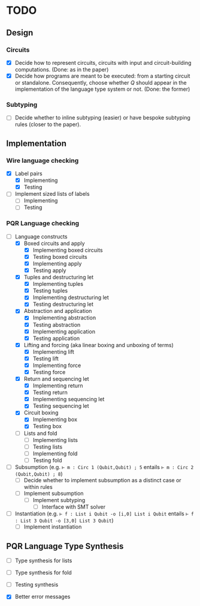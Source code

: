 # TODO

## Design

### Circuits

 - [x] Decide how to represent circuits, circuits with input and circuit-building computations. (Done: as in the paper)
 - [x] Decide how programs are meant to be executed: from a starting circuit or standalone. Consequently, choose whether $Q$ should appear in the implementation of the language type system or not. (Done: the former)

### Subtyping
 - [ ] Decide whether to inline subtyping (easier) or have bespoke subtyping rules (closer to the paper).

## Implementation

### Wire language checking

- [x] Label pairs
  - [x] Implementing
  - [x] Testing
- [ ] Implement sized lists of labels
  - [ ] Implementing
  - [ ] Testing

### PQR Language checking

- [ ] Language constructs
  - [x] Boxed circuits and apply
    - [x] Implementing boxed circuits
    - [x] Testing boxed circuits
    - [x] Implementing apply
    - [x] Testing apply
  - [x] Tuples and destructuring let
    - [x] Implementing tuples
    - [x] Testing tuples
    - [x] Implementing destructuring let
    - [x] Testing destructuring let
  - [x] Abstraction and application
    - [x] Implementing abstraction
    - [x] Testing abstraction
    - [x] Implementing application
    - [x] Testing application
  - [x] Lifting and forcing (aka linear boxing and unboxing of terms)
    - [x] Implementing lift
    - [x] Testing lift
    - [x] Implementing force
    - [x] Testing force
  - [x] Return and sequencing let
    - [x] Implementing return
    - [x] Testing return
    - [x] Implementing sequencing let
    - [x] Testing sequencing let
  - [x] Circuit boxing
    - [x] Implementing box
    - [x] Testing box
  - [ ] Lists and fold
    - [ ] Implementing lists
    - [ ] Testing lists
    - [ ] Implementing fold
    - [ ] Testing fold
- [ ] Subsumption (e.g. `⊢ m : Circ 1 (Qubit,Qubit) ; 5` entails `⊢ m : Circ 2 (Qubit,Qubit) ; 8`)
  - [ ] Decide whether to implement subsumption as a distinct case or within rules
  - [ ] Implement subsumption
    - [ ] Implement subtyping
      - [ ] Interface with SMT solver
- [ ] Instantiation (e.g. `⊢ f : List i Qubit -o [i,0] List i Qubit` entails `⊢ f : List 3 Qubit -o [3,0] List 3 Qubit`)
  - [ ] Implement instantiation

## PQR Language Type Synthesis

  - [ ] Type synthesis for lists
  - [ ] Type synthesis for fold
  - [ ] Testing synthesis

- [x] Better error messages
